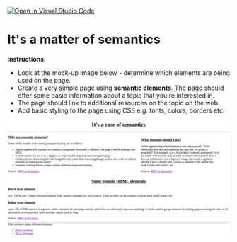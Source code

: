 [![Open in Visual Studio Code](https://classroom.github.com/assets/open-in-vscode-c66648af7eb3fe8bc4f294546bfd86ef473780cde1dea487d3c4ff354943c9ae.svg)](https://classroom.github.com/online_ide?assignment_repo_id=9686212&assignment_repo_type=AssignmentRepo)
# It's a matter of semantics

**Instructions**: 
* Look at the mock-up image below - determine which elements are being used on the page. 
* Create a very simple page using **semantic elements**. The page should offer some basic information about a topic that you're interested in. 
* The page should link to additional resources on the topic on the web.
* Add basic styling to the page using CSS e.g. fonts, colors, borders etc. 

![mockup-image](/image/reference-image.png)